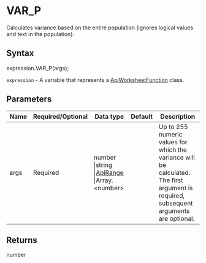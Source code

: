 # VAR_P

Calculates variance based on the entire population (ignores logical values and text in the population).

## Syntax

expression.VAR_P(args);

`expression` - A variable that represents a [ApiWorksheetFunction](../ApiWorksheetFunction.md) class.

## Parameters

| **Name** | **Required/Optional** | **Data type** | **Default** | **Description** |
| ------------- | ------------- | ------------- | ------------- | ------------- |
| args | Required | number &#124;string &#124;[ApiRange](../../ApiRange/ApiRange.md) &#124;Array.&lt;number&gt; |  | Up to 255 numeric values for which the variance will be calculated. The first argument is required, subsequent arguments are optional. |

## Returns

number